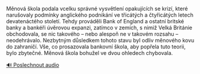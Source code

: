 
Měnová škola podala vcelku správné vysvětlení opakujících se krizí, které narušovaly podmínky anglického podnikání ve třicátých a čtyřicátých letech devatenáctého století. Tehdy prováděli Bank of England a ostatní britské banky a bankéři úvěrovou expanzi, zatímco v zemích, s nimiž Velká Británie obchodovala, se nic takového – nebo alespoň ne v takovém rozsahu – neodehrávalo. Nezbytným důsledkem tohoto stavu byl odliv měnového kovu do zahraničí. Vše, co prosazovala bankovní škola, aby popřela tuto teorii, bylo zbytečné. Měnová škola bohužel ve dvou ohledech chybovala.

[🔊 Poslechnout audio](/data/7-paragraphs/audio/chapter_81/para_013-Mnov-kola-podala-vcelku-sprvn-vysvtlen-opak.mp3)
